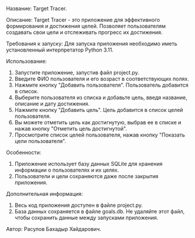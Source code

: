Название: Target Tracer.

Описание: Target Tracer - это приложение для эффективного формирования и достижения целей. Позволяет пользователям создавать свои цели и отслеживать прогресс их достижения.

Требования к запуску: Для запуска приложения необходимо иметь установленный интерпретатор Python 3.11.

Использование:
1. Запустите приложение, запустив файл project.py.
2. Введите ФИО пользователя и его возраст в соответствующих полях.
3. Нажмите кнопку "Добавить пользователя". Пользователь добавится в список.
4. Выберите пользователя из списка и добавьте цель, введя название, описание и дату достижения.
5. Нажмите кнопку "Добавить цель". Цель добавится в список целей пользователя.
6. Вы можете отметить цель как достигнутую, выбрав ее в списке и нажав кнопку "Отметить цель достигнутой".
7. Просмотрите список целей пользователя, нажав кнопку "Показать цели пользователя".

Особенности:
1. Приложение использует базу данных SQLite для хранения информации о пользователях и их целях.
2. Пользователи и цели сохраняются даже после закрытия приложения.

Дополнительная информация:
1. Весь код приложения доступен в файле project.py.
2. База данных сохраняется в файле goals.db. Не удаляйте этот файл, чтобы сохранить данные между запусками приложения.

Автор: Расулов Бахадыр Хайдарович.
